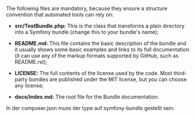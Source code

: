 The following files are mandatory, because they ensure a structure convention that automated tools can rely on:

+ __src/TestBundle.php:__ This is the class that transforms a plain directory into a Symfony bundle (change this to your bundle's name);

+ __README.md:__ This file contains the basic description of the bundle and it usually shows some basic examples and links to its full documentation (it can use any of the markup formats supported by GitHub, such as README.rst);

+ __LICENSE:__ The full contents of the license used by the code. Most third-party bundles are published under the MIT license, but you can choose any license;

+ __docs/index.md:__ The root file for the Bundle documentation.


In der composer.json muss der type auf symfony-bundle gestellt sein.
